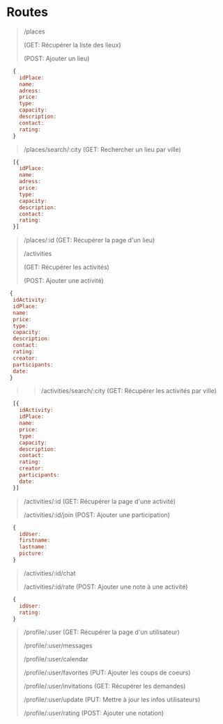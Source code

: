 # Routes

> /places
>
> (GET: Récupérer la liste des lieux)
>
> (POST: Ajouter un lieu)

```javascript
  {
    idPlace:
    name:
    adress:
    price:
    type:
    capacity:
    description:
    contact:
    rating:
  }
```

> /places/search/:city (GET: Rechercher un lieu par ville)

```javascript
  [{
    idPlace:
    name:
    adress:
    price:
    type:
    capacity:
    description:
    contact:
    rating:
  }]
```

> /places/:id (GET: Récupérer la page d'un lieu)
>
> /activities
>
> (GET: Récupérer les activités)
>
> (POST: Ajouter une activité)

```javascript
 {
  idActivity:
  idPlace:
  name:
  price:
  type:
  capacity:
  description:
  contact:
  rating:
  creator:
  participants:
  date:
 }
```

> > /activities/search/:city (GET: Récupérer les activités par ville)

```javascript
  [{
    idActivity:
    idPlace:
    name:
    price:
    type:
    capacity:
    description:
    contact:
    rating:
    creator:
    participants:
    date:
  }]
```

> /activities/:id (GET: Récupérer la page d'une activité)
>
> /activities/:id/join (POST: Ajouter une participation)

```javascript
  {
    idUser:
    firstname:
    lastname:
    picture:
  }
```

> /activities/:id/chat
>
> /activities/:id/rate (POST: Ajouter une note à une activité)

```javascript
  {
    idUser:
    rating:
  }
```

> /profile/:user (GET: Récupérer la page d'un utilisateur)
>
> /profile/:user/messages
>
> /profile/:user/calendar
>
> /profile/:user/favorites (PUT: Ajouter les coups de coeurs)
>
> /profile/:user/invitations (GET: Récupérer les demandes)
>
> /profile/:user/update (PUT: Mettre à jour les infos utilisateurs)
>
> /profile/:user/rating (POST: Ajouter une notation)
